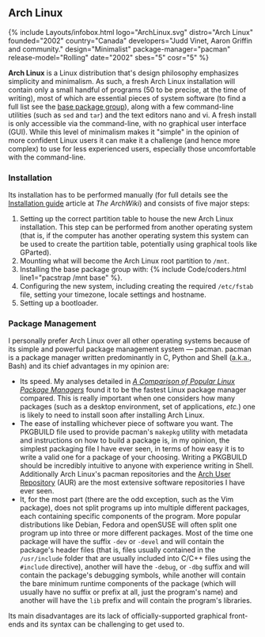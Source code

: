 ## Arch Linux
{% include Layouts/infobox.html logo="ArchLinux.svg" distro="Arch Linux" founded="2002" country="Canada" developers="Judd Vinet, Aaron Griffin and community." design="Minimalist" package-manager="pacman" release-model="Rolling" date="2002" sbes="5" cosr="5" %}

**Arch Linux** is a Linux distribution that's design philosophy emphasizes simplicity and minimalism. As such, a fresh Arch Linux installation will contain only a small handful of programs (50 to be precise, at the time of writing), most of which are essential pieces of system software (to find a full list see the [base package group](https://www.archlinux.org/groups/x86_64/base/)), along with a few command-line utilities (such as `sed` and `tar`) and the text editors nano and vi. A fresh install is only accessible via the command-line, with no graphical user interface (GUI). While this level of minimalism makes it "simple" in the opinion of more confident Linux users it can make it a challenge (and hence more complex) to use for less experienced users, especially those uncomfortable with the command-line.

### Installation
Its installation has to be performed manually (for full details see the [Installation guide](https://wiki.archlinux.org/index.php/Installation_guide) article at *The ArchWiki*) and consists of five major steps:

1. Setting up the correct partition table to house the new Arch Linux installation. This step can be performed from another operating system (that is, if the computer has another operating system this system can be used to create the partition table, potentially using graphical tools like GParted).
2. Mounting what will become the Arch Linux root partition to `/mnt`.
3. Installing the base package group with: {% include Code/coders.html line1="pacstrap /mnt base" %}.
4. Configuring the new system, including creating the required `/etc/fstab` file, setting your timezone, locale settings and hostname.
5. Setting up a bootloader.

### Package Management
I personally prefer Arch Linux over all other operating systems because of its simple and powerful package management system &mdash; pacman. pacman is a package manager written predominantly in C, Python and Shell (<abbr title="Also known as">a.k.a.</abbr>, Bash) and its chief advantages in my opinion are:

* Its speed. My analyses detailed in [*A Comparison of Popular Linux Package Managers*](/comparison-of-package-managers/) found it to be the fastest Linux package manager compared. This is really important when one considers how many packages (such as a desktop environment, set of applications, *etc.*) one is likely to need to install soon after installing Arch Linux.
* The ease of installing whichever piece of software you want. The PKGBUILD file used to provide pacman's `makepkg` utility with metadata and instructions on how to build a package is, in my opinion, the simplest packaging file I have ever seen, in terms of how easy it is to write a valid one for a package of your choosing. Writing a PKGBUILD should be incredibly intuitive to anyone with experience writing in Shell. Additionally Arch Linux's pacman repositories and the [Arch User Repository](https://aur.archlinux.org) (AUR) are the most extensive software repositories I have ever seen.
* It, for the most part (there are the odd exception, such as the Vim package), does not split programs up into multiple different packages, each containing specific components of the program. More popular distributions like Debian, Fedora and openSUSE will often split one program up into three or more different packages. Most of the time one package will have the suffix `-dev` or `-devel` and will contain the package's header files (that is, files usually contained in the `/usr/include` folder that are usually included into C/C++ files using the `#include` directive), another will have the `-debug`, or `-dbg` suffix and will contain the package's debugging symbols, while another will contain the bare minimum runtime components of the package (which will usually have no suffix or prefix at all, just the program's name) and another will have the `lib` prefix and will contain the program's libraries.

Its main disadvantages are its lack of officially-supported graphical front-ends and its syntax can be challenging to get used to.
